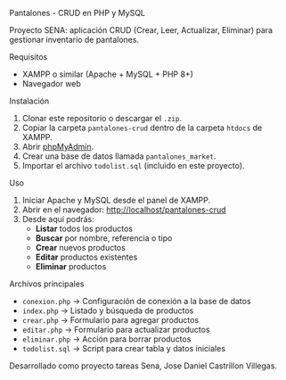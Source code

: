 Pantalones - CRUD en PHP y MySQL

Proyecto SENA: aplicación CRUD (Crear, Leer, Actualizar, Eliminar) para gestionar inventario de pantalones.

Requisitos
- XAMPP o similar (Apache + MySQL + PHP 8+)
- Navegador web 

Instalación
1. Clonar este repositorio o descargar el `.zip`.
2. Copiar la carpeta `pantalones-crud` dentro de la carpeta `htdocs` de XAMPP.
3. Abrir [phpMyAdmin](http://localhost/phpmyadmin).
4. Crear una base de datos llamada `pantalones_market`.
5. Importar el archivo `todolist.sql` (incluido en este proyecto).

Uso
1. Iniciar Apache y MySQL desde el panel de XAMPP.
2. Abrir en el navegador: [http://localhost/pantalones-crud](http://localhost/pantalones-crud)
3. Desde aquí podrás:
   - **Listar** todos los productos
   - **Buscar** por nombre, referencia o tipo
   - **Crear** nuevos productos
   - **Editar** productos existentes
   - **Eliminar** productos

Archivos principales
- `conexion.php` → Configuración de conexión a la base de datos
- `index.php` → Listado y búsqueda de productos
- `crear.php` → Formulario para agregar productos
- `editar.php` → Formulario para actualizar productos
- `eliminar.php` → Acción para borrar productos
- `todolist.sql` → Script para crear tabla y datos iniciales


Desarrollado como proyecto tareas Sena, Jose Daniel Castrillon Villegas.
